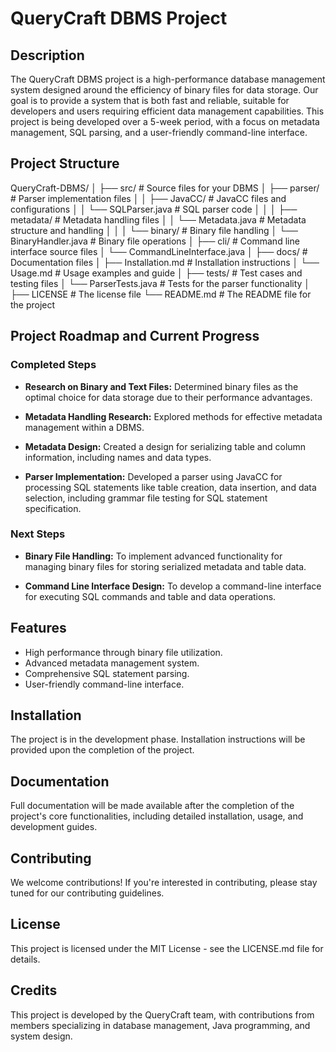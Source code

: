 # QueryCraft DBMS Project

## Description

The QueryCraft DBMS project is a high-performance database management system designed around the efficiency of binary files for data storage. Our goal is to provide a system that is both fast and reliable, suitable for developers and users requiring efficient data management capabilities. This project is being developed over a 5-week period, with a focus on metadata management, SQL parsing, and a user-friendly command-line interface.

## Project Structure 

QueryCraft-DBMS/
│
├── src/                    # Source files for your DBMS
│   ├── parser/             # Parser implementation files
│   │   ├── JavaCC/         # JavaCC files and configurations
│   │   └── SQLParser.java  # SQL parser code
│   │
│   ├── metadata/           # Metadata handling files
│   │   └── Metadata.java   # Metadata structure and handling
│   │
│   └── binary/             # Binary file handling
│       └── BinaryHandler.java  # Binary file operations
│
├── cli/                    # Command line interface source files
│   └── CommandLineInterface.java
│
├── docs/                   # Documentation files
│   ├── Installation.md     # Installation instructions
│   └── Usage.md            # Usage examples and guide
│
├── tests/                  # Test cases and testing files
│   └── ParserTests.java    # Tests for the parser functionality
│
├── LICENSE                 # The license file
└── README.md               # The README file for the project


## Project Roadmap and Current Progress

### Completed Steps

- **Research on Binary and Text Files:** Determined binary files as the optimal choice for data storage due to their performance advantages.

- **Metadata Handling Research:** Explored methods for effective metadata management within a DBMS.

- **Metadata Design:** Created a design for serializing table and column information, including names and data types.

- **Parser Implementation:** Developed a parser using JavaCC for processing SQL statements like table creation, data insertion, and data selection, including grammar file testing for SQL statement specification.

### Next Steps

- **Binary File Handling:** To implement advanced functionality for managing binary files for storing serialized metadata and table data.

- **Command Line Interface Design:** To develop a command-line interface for executing SQL commands and table and data operations.

## Features

- High performance through binary file utilization.
- Advanced metadata management system.
- Comprehensive SQL statement parsing.
- User-friendly command-line interface.

## Installation

The project is in the development phase. Installation instructions will be provided upon the completion of the project.

## Documentation

Full documentation will be made available after the completion of the project's core functionalities, including detailed installation, usage, and development guides.

## Contributing

We welcome contributions! If you're interested in contributing, please stay tuned for our contributing guidelines.

## License

This project is licensed under the MIT License - see the LICENSE.md file for details.

## Credits

This project is developed by the QueryCraft team, with contributions from members specializing in database management, Java programming, and system design.
